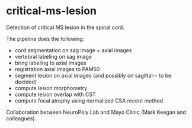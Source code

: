 # critical-ms-lesion

Detection of critical MS lesion in the spinal cord.

The pipeline does the following:
- cord segmentation on sag image + axial images
- vertebral labeling on sag image
- bring labeling to axial images
- registration axial images to PAM50
- segment lesion on axial images (and possibly on sagittal-- to be decided)
- compute lesion morphometry
- compute lesion overlap with CST
- compute focal atrophy using normalized CSA recent method

Collaboration between NeuroPoly Lab and Mayo Clinic (Mark Keegan and colleagues).
